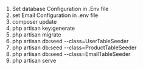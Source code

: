 1) Set  database Configuration in .Env file
2) set  Email   Configuration in .env file
3) composer update
4) php artisan key:generate
5) php artisan migrate
6) php artisan db:seed --class=UserTableSeeder
7) php artisan db:seed --class=ProductTableSeeder
8) php artisan db:seed --class=EmailTableSeeder
9) php artisan serve